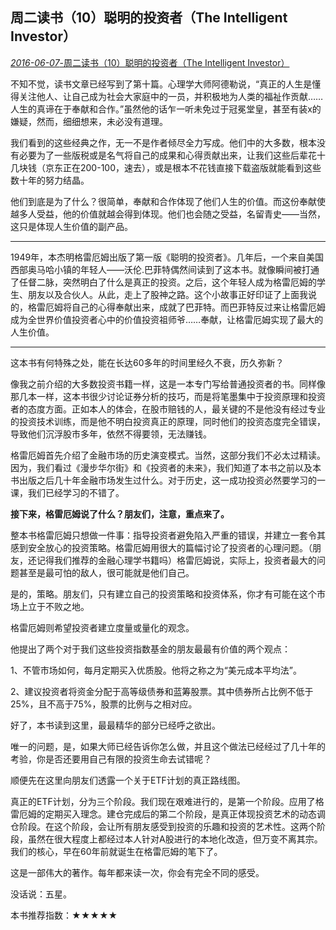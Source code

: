 ## 周二读书（10）聪明的投资者（The Intelligent Investor）



[ *2016-06-07*-周二读书（10）聪明的投资者（The Intelligent Investor）](https://mp.weixin.qq.com/s/WUsGXX2MSD33d_ctbQrMhg)



不知不觉，读书文章已经写到了第十篇。心理学大师阿德勒说，“真正的人生是懂得关注他人、让自己成为社会大家庭中的一员，并积极地为人类的福祉作贡献……人生的真谛在于奉献和合作。”虽然他的话乍一听未免过于冠冕堂皇，甚至有装x的嫌疑，然而，细细想来，未必没有道理。



我们看到的这些经典之作，无一不是作者倾尽全力写成。他们中的大多数，根本没有必要为了一些版税或是名气将自己的成果和心得贡献出来，让我们这些后辈花十几块钱（京东正在200-100，速去），或是根本不花钱直接下载盗版就能看到这些数十年的努力结晶。



他们到底是为了什么？很简单，奉献和合作体现了他们人生的价值。而这份奉献使越多人受益，他的价值就越会得到体现。他们也会随之受益，名留青史——当然，这只是体现人生价值的副产品。





------





1949年，本杰明格雷厄姆出版了第一版《聪明的投资者》。几年后，一个来自美国西部奥马哈小镇的年轻人——沃伦.巴菲特偶然间读到了这本书。就像瞬间被打通了任督二脉，突然明白了什么是真正的投资。之后，这个年轻人成为格雷厄姆的学生、朋友以及合伙人。从此，走上了股神之路。这个小故事正好印证了上面我说的，格雷厄姆将自己的心得奉献出来，成就了巴菲特。而巴菲特反过来让格雷厄姆成为全世界价值投资者心中的价值投资祖师爷……奉献，让格雷厄姆实现了最大的人生价值。





------







这本书有何特殊之处，能在长达60多年的时间里经久不衰，历久弥新？



像我之前介绍的大多数投资书籍一样，这是一本专门写给普通投资者的书。同样像那几本一样，这本书很少讨论证券分析的技巧，而是将笔墨集中于投资原理和投资者的态度方面。正如本人的体会，在股市赔钱的人，最关键的不是他没有经过专业的投资技术训练，而是他不明白投资真正的原理，同时他们的投资态度完全错误，导致他们沉浮股市多年，依然不得要领，无法赚钱。



格雷厄姆首先介绍了金融市场的历史演变模式。当然，这部分我们不必太过精读。因为，我们看过《漫步华尔街》和《投资者的未来》，我们知道了本书之前以及本书出版之后几十年金融市场发生过什么。对于历史，这一成功投资必然要学习的一课，我们已经学习的不错了。



**接下来，格雷厄姆说了什么？朋友们，注意，重点来了。**



整本书格雷厄姆只想做一件事：指导投资者避免陷入严重的错误，并建立一套令其感到安全放心的投资策略。格雷厄姆用很大的篇幅讨论了投资者的心理问题。（朋友，还记得我们推荐的金融心理学书籍吗）格雷厄姆说，实际上，投资者最大的问题甚至是最可怕的敌人，很可能就是他们自己。



是的，策略。朋友们，只有建立自己的投资策略和投资体系，你才有可能在这个市场上立于不败之地。



格雷厄姆则希望投资者建立度量或量化的观念。



他提出了两个对于我们这些投资指数基金的朋友最最有价值的两个观点：



1、不管市场如何，每月定期买入优质股。他将之称之为“美元成本平均法”。



2、建议投资者将资金分配于高等级债券和蓝筹股票。其中债券所占比例不低于25%，且不高于75%，股票的比例与之相对应。



好了，本书读到这里，最最精华的部分已经呼之欲出。



唯一的问题，是，如果大师已经告诉你怎么做，并且这个做法已经经过了几十年的考验，你是否还要用自己有限的投资生命去试错呢？



顺便先在这里向朋友们透露一个关于ETF计划的真正路线图。



真正的ETF计划，分为三个阶段。我们现在艰难进行的，是第一个阶段。应用了格雷厄姆的定期买入理念。建仓完成后的第二个阶段，是真正体现投资艺术的动态调仓阶段。在这个阶段，会让所有朋友感受到投资的乐趣和投资的艺术性。这两个阶段，虽然在很大程度上都经过本人针对A股进行的本地化改造，但万变不离其宗。我们的核心，早在60年前就诞生在格雷厄姆的笔下了。



这是一部伟大的著作。每年都来读一次，你会有完全不同的感受。



没话说：五星。



本书推荐指数：★★★★★